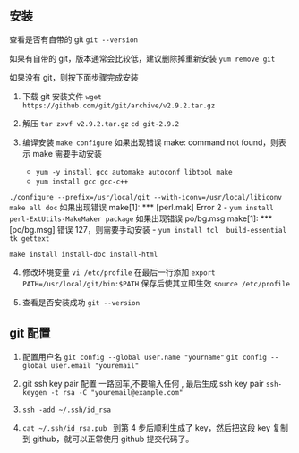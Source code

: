 ## 安装 
查看是否有自带的 git
`git --version`

如果有自带的 git，版本通常会比较低，建议删除掉重新安装
`yum remove git`

如果没有 git，则按下面步骤完成安装

1. 下载 git 安装文件
`wget https://github.com/git/git/archive/v2.9.2.tar.gz`

2. 解压
`tar zxvf v2.9.2.tar.gz`
`cd git-2.9.2`

3. 编译安装
`make configure`
如果出现错误 make: command not found，则表示 make 需要手动安装
    - `yum -y install gcc automake autoconf libtool make`
    - `yum install gcc gcc-c++`

`./configure --prefix=/usr/local/git --with-iconv=/usr/local/libiconv`
`make all doc`
如果出现错误 make[1]: *** [perl.mak] Error 2
    - `yum install perl-ExtUtils-MakeMaker package`
如果出现错误 po/bg.msg make[1]: *** [po/bg.msg] 错误 127，则需要手动安装
    - `yum install tcl  build-essential tk gettext`

`make install install-doc install-html`

4. 修改环境变量
`vi /etc/profile`
在最后一行添加
`export PATH=/usr/local/git/bin:$PATH`
保存后使其立即生效
`source /etc/profile`

6. 查看是否安装成功
`git --version`

## git 配置
1. 配置用户名
`git config --global user.name "yourname"`
`git config --global user.email "youremail"`

2. git ssh key pair 配置 
一路回车,不要输入任何 , 最后生成 ssh key pair
`ssh-keygen -t rsa -C "youremail@example.com"`

3. `ssh -add ~/.ssh/id_rsa`
4. `cat ~/.ssh/id_rsa.pub `
到第 4 步后顺利生成了 key，然后把这段 key 复制到 github，就可以正常使用 github 提交代码了。 